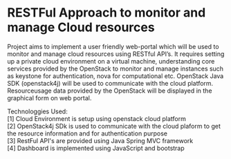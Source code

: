 # RESTFul Approach to monitor and manage Cloud resources
Project aims to implement a user friendly web-portal which will be used to monitor and manage cloud resources using RESTful API’s. It requires setting up a private cloud environment on a virtual machine, understanding core services provided by the OpenStack to monitor and manage instances such as keystone for authentication, nova for computational etc. OpenStack Java SDK (openstack4j) will be used to communicate with the cloud platform. Resourceusage data provided by the OpenStack will be displayed in the graphical form on web portal.

Technologgies Used:                                                                                                                       
[1] Cloud Environment is setup using openstack cloud platform                                                                           
[2] OpenStack4j SDk is used to communicate with the cloud plaform to get the resource information and for authentication 
    purpose           
[3] RestFul API's are provided using Java Spring MVC framework                                                                             
[4] Dashboard is implemented using JavaScript and bootstrap     


